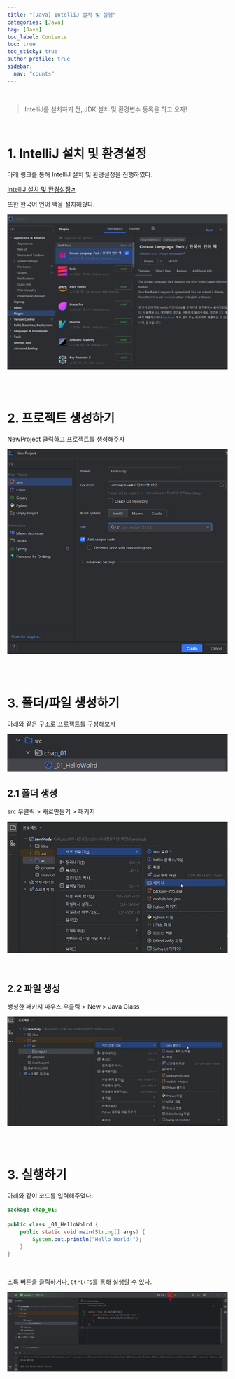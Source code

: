 ```yaml
---
title: "[Java] IntelliJ 설치 및 실행"
categories: [Java]
tag: [Java]
toc_label: Contents
toc: true
toc_sticky: true
author_profile: true
sidebar:
  nav: "counts"
---
```


<br>

> IntelliJ를 설치하기 전, JDK 설치 및 환경변수 등록을 하고 오자!

<br>

# 1. IntelliJ 설치 및 환경설정

아래 링크를 통해 IntelliJ 설치 및 환경설정을 진행하였다.

[IntelliJ 설치 및 환경설정↗](https://aday7.tistory.com/entry/IntelliJ-%EC%84%A4%EC%B9%98-%EB%B0%8F-%EA%B8%B0%EB%B3%B8-%ED%99%98%EA%B2%BD-%EC%84%A4%EC%A0%95-%EA%B0%80%EC%9D%B4%EB%93%9C)

또한 한국어 언어 팩을 설치해줬다.

![](/assets/images/2024/2024-06-13-19-15-34.png)

<br><br>

# 2. 프로젝트 생성하기

NewProject 클릭하고 프로젝트를 생성해주자

![](/assets/images/2024/2024-06-13-19-06-53.png)

<br><br>

# 3. 폴더/파일 생성하기

아래와 같은 구조로 프로젝트를 구성해보자

![](/assets/images/2024/2024-06-13-19-30-11.png)

## 2.1 폴더 생성

src 우클릭 > 새로만들기 > 패키지

![](/assets/images/2024/2024-06-13-19-29-06.png)

<br>

## 2.2 파일 생성

생성한 패키지 마우스 우클릭 > New > Java Class

![](/assets/images/2024/2024-06-13-19-29-34.png)

<br><br>

# 3. 실행하기

아래와 같이 코드를 입력해주었다.

```java
package chap_01;

public class _01_HelloWolrd {
    public static void main(String[] args) {
        System.out.println("Hello World!");
    }
}
```

<br>

초록 버튼을 클릭하거나, `Ctrl+F5`를 통해 실행할 수 있다.

![](/assets/images/2024/2024-06-13-19-37-50.png)

<br>
